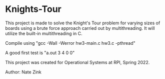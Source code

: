 # Knights-Tour

This project is made to solve the Knight's Tour problem for
varying sizes of boards using a brute force approach carried
out by multithreading. It will utilize the built-in
multithreading in C. 


Compile using "gcc -Wall -Werror hw3-main.c hw3.c -pthread"

A good first test is "a.out 3 4 0 0"


This project was created for Operational Systems at RPI, Spring
2022.

Author: Nate Zink
